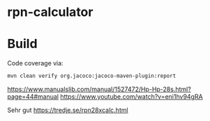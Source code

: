 <!---
 Licensed to the Apache Software Foundation (ASF) under one or more
 contributor license agreements.  See the NOTICE file distributed with
 this work for additional information regarding copyright ownership.
 The ASF licenses this file to You under the Apache License, Version 2.0
 (the "License"); you may not use this file except in compliance with
 the License.  You may obtain a copy of the License at

      http://www.apache.org/licenses/LICENSE-2.0

 Unless required by applicable law or agreed to in writing, software
 distributed under the License is distributed on an "AS IS" BASIS,
 WITHOUT WARRANTIES OR CONDITIONS OF ANY KIND, either express or implied.
 See the License for the specific language governing permissions and
 limitations under the License.
-->
# rpn-calculator


# Build

Code coverage via:
```bash
mvn clean verify org.jacoco:jacoco-maven-plugin:report
```

https://www.manualslib.com/manual/1527472/Hp-Hp-28s.html?page=44#manual
https://www.youtube.com/watch?v=eni1hv94gRA


Sehr gut 
https://tredje.se/rpn28xcalc.html